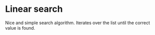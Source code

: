 # Linear search

Nice and simple search algorithm. Iterates over the list until the correct
value is found.
